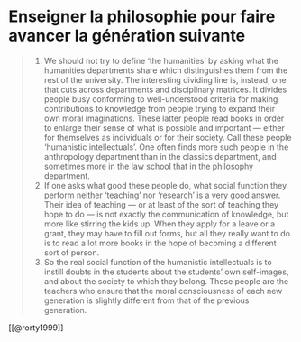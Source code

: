 # Enseigner la philosophie pour faire avancer la génération suivante

> 1. We should not try to define ‘the humanities’ by asking what the humanities departments share which distinguishes them from the rest of the university. The interesting dividing line is, instead, one that cuts across departments and disciplinary matrices. It divides people busy conforming to well-understood criteria for making contributions to knowledge from people trying to expand their own moral imaginations. These latter people read books in order to enlarge their sense of what is possible and important — either for themselves as individuals or for their society. Call these people ‘humanistic intellectuals’. One often finds more such people in the anthropology department than in the classics department, and sometimes more in the law school that in the philosophy department.
> 2. If one asks what good these people do, what social function they perform neither ‘teaching’ nor ‘research’ is a very good answer. Their idea of teaching — or at least of the sort of teaching they hope to do — is not exactly the communication of knowledge, but more like stirring the kids up. When they apply for a leave or a grant, they may have to fill out forms, but all they really want to do is to read a lot more books in the hope of becoming a different sort of person.
> 3. So the real social function of the humanistic intellectuals is to instill doubts in the students about the students’ own self-images, and about the society to which they belong. These people are the teachers who ensure that the moral consciousness of each new generation is slightly different from that of the previous generation.

[[@rorty1999]]